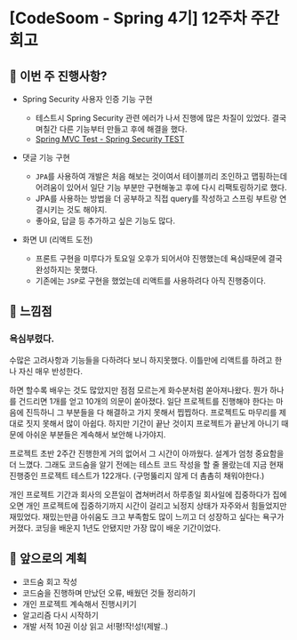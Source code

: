 # [CodeSoom - Spring 4기] 12주차 주간회고

## 🧐 이번 주 진행사항? 

- Spring Security 사용자 인증 기능 구현 
  - 테스트시 Spring Security 관련 에러가 나서 진행에 많은 차질이 있었다. 결국 며칠간 다른 기능부터 만들고 후에 해결을 했다. 
  - [Spring MVC Test - Spring Security TEST](https://github.com/Kyuwon53/Kyuwon53.github.io/blob/main/Spring/%5BSpring%5D%20Spring%20MVC%20Test-Spring%20Security.md)

- 댓글 기능 구현 
  - `JPA`를 사용하여 개발은 처음 해보는 것이여서 테이블끼리 조인하고 맵핑하는데 어려움이 있어서 일단 기능 부분만 구현해놓고 후에 다시 리팩토링하기로 했다. 
  - JPA를 사용하는 방법을 더 공부하고 직접 query를 작성하고 스프링 부트랑 연결시키는 것도 해야지. 
  - 좋아요, 답글 등 추가하고 싶은 기능도 많다.

- 화면 UI (리액트 도전)
  - 프론트 구현을 미루다가 토요일 오후가 되어서야 진행했는데 욕심때문에 결국 완성하지는 못했다. 
  - 기존에는 `JSP`로 구현을 했었는데 리액트를 사용하려다 아직 진행중이다. 

## 🤯 느낌점 

### 욕심부렸다.

수많은 고려사항과 기능들을 다하려다 보니 하지못했다.
이틀만에 리액트를 하려고 한 나 자신 매우 반성한다. 

하면 할수록 배우는 것도 많았지만 점점 모르는게 화수분처럼 쏟아져나왔다. 뭔가 하나를 건드리면 1개를 얻고 10개의 의문이 쏟아졌다. 일단 프로젝트를 진행해야 한다는 마음에 진득하니 그 부분들을 다 해결하고 가지 못해서 찝찝하다. 프로젝트도 마무리를 제대로 짓지 못해서 많이 아쉽다. 하지만 기간이 끝난 것이지 프로젝트가 끝난게 아니기 때문에 아쉬운 부분들은 계속해서 보안해 나가야지. 

프로젝트 초반 2주간 진행한게 거의 없어서 그 시간이 아까웠다. 설계가 엄청 중요함을 더 느꼈다. 그래도 코드숨을 알기 전에는 테스트 코드 작성을 할 줄 몰랐는데 지금 현재 진행중인 프로젝트 테스트가 122개다. (구멍뚫리지 않게 더 촘촘히 채워야한다.) 

개인 프로젝트 기간과 회사의 오픈일이 겹쳐버려서 하루종일 회사일에 집중하다가 집에 오면 개인 프로젝트에 집중하기까지 시간이 걸리고 뇌정지 상태가 자주와서 힘들었지만 재밌었다. 재밌는만큼 아쉬움도 크고 부족함도 많이 느끼고 더 성장하고 싶다는 욕구가 커졌다. 코딩을 배운지 1년도 안됐지만 가장 많이 배운 기간이었다. 

## 📌 앞으로의 계획

- 코드숨 회고 작성
- 코드숨을 진행하며 만났던 오류, 배웠던 것들 정리하기
- 개인 프로젝트 계속해서 진행시키기
- 알고리즘 다시 시작하기 
- 개발 서적 10권 이상 읽고 서!평!작!성!(제발..)
